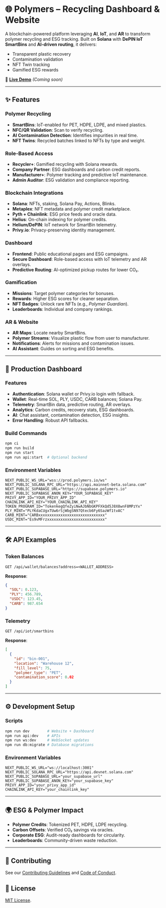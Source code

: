 # 🌐 Polymers – Recycling Dashboard & Website

A blockchain-powered platform leveraging **AI**, **IoT**, and **AR** to transform polymer recycling and ESG tracking. Built on **Solana** with **DePIN IoT SmartBins** and **AI-driven routing**, it delivers:

- Transparent plastic recovery
- Contamination validation
- NFT Twin tracking
- Gamified ESG rewards

🔗 **[Live Demo](#)** *(Coming soon)*

---

## ✨ Features

### Polymer Recycling
- **SmartBins**: IoT-enabled for PET, HDPE, LDPE, and mixed plastics.
- **NFC/QR Validation**: Scan to verify recycling.
- **AI Contamination Detection**: Identifies impurities in real time.
- **NFT Twins**: Recycled batches linked to NFTs by type and weight.

### Role-Based Access
- **Recycler+**: Gamified recycling with Solana rewards.
- **Company Partner**: ESG dashboards and carbon credit reports.
- **Manufacturer+**: Polymer tracking and predictive IoT maintenance.
- **Admin Auditor**: ESG validation and compliance reporting.

### Blockchain Integrations
- **Solana**: NFTs, staking, Solana Pay, Actions, Blinks.
- **Metaplex**: NFT metadata and polymer credit marketplace.
- **Pyth + Chainlink**: ESG price feeds and oracle data.
- **Helius**: On-chain indexing for polymer credits.
- **Helium/DePIN**: IoT network for SmartBin telemetry.
- **Privy.io**: Privacy-preserving identity management.

### Dashboard
- **Frontend**: Public educational pages and ESG campaigns.
- **Secure Dashboard**: Role-based access with IoT telemetry and AR overlays.
- **Predictive Routing**: AI-optimized pickup routes for lower CO₂.

### Gamification
- **Missions**: Target polymer categories for bonuses.
- **Rewards**: Higher ESG scores for cleaner separation.
- **NFT Badges**: Unlock rare NFTs (e.g., *Polymer Guardian*).
- **Leaderboards**: Individual and company rankings.

### AR & Website
- **AR Maps**: Locate nearby SmartBins.
- **Polymer Streams**: Visualize plastic flow from user to manufacturer.
- **Notifications**: Alerts for missions and contamination issues.
- **AI Assistant**: Guides on sorting and ESG benefits.

---

## 🚀 Production Dashboard

### Features
- **Authentication**: Solana wallet or Privy.io login with fallback.
- **Wallet**: Real-time SOL, PLY, USDC, CARB balances; Solana Pay.
- **Telemetry**: SmartBin data, predictive routing, AR overlays.
- **Analytics**: Carbon credits, recovery stats, ESG dashboards.
- **AI**: Chat assistant, contamination detection, ESG insights.
- **Error Handling**: Robust API fallbacks.

### Build Commands
```bash
npm ci
npm run build
npm run start
npm run api:start  # Optional backend
```

### Environment Variables
```env
NEXT_PUBLIC_WS_URL="wss://prod.polymers.io/ws"
NEXT_PUBLIC_SOLANA_RPC_URL="https://api.mainnet-beta.solana.com"
NEXT_PUBLIC_SUPABASE_URL="https://supabase.polymers.io"
NEXT_PUBLIC_SUPABASE_ANON_KEY="YOUR_SUPABASE_KEY"
PRIVY_APP_ID="YOUR_PRIVY_APP_ID"
CHAINLINK_API_KEY="YOUR_CHAINLINK_API_KEY"
TOKEN_PROGRAM_ID="TokenkegQfeZyiNwAJbNbGKPFXkQd5J8X8wnF8MPzYx"
PLY_MINT="PLYKdaCUgxTUw6rSjWbgSN97Qtecb6Fy6SazWf1tvAC"
CARB_MINT="CARBxxxxxxxxxxxxxxxxxxxxxxxxxxxxxx"
USDC_MINT="Es9vMFrzxxxxxxxxxxxxxxxxxxxxxxxxxx"
```

---

## 🛠️ API Examples

### Token Balances
```http
GET /api/wallet/balances?address=<WALLET_ADDRESS>
```
**Response**:
```json
{
  "SOL": 0.123,
  "PLY": 456.789,
  "USDC": 123.45,
  "CARB": 987.654
}
```

### Telemetry
```http
GET /api/iot/smartbins
```
**Response**:
```json
[
  {
    "id": "bin-001",
    "location": "Warehouse 12",
    "fill_level": 75,
    "polymer_type": "PET",
    "contamination_score": 0.02
  }
]
```

---

## ⚙️ Development Setup

### Scripts
```bash
npm run dev        # Website + Dashboard
npm run api:dev    # APIs
npm run ws:dev     # WebSocket updates
npm run db:migrate # Database migrations
```

### Environment Variables
```env
NEXT_PUBLIC_WS_URL="ws://localhost:3001"
NEXT_PUBLIC_SOLANA_RPC_URL="https://api.devnet.solana.com"
NEXT_PUBLIC_SUPABASE_URL="your_supabase_url"
NEXT_PUBLIC_SUPABASE_ANON_KEY="your_supabase_key"
PRIVY_APP_ID="your_privy_app_id"
CHAINLINK_API_KEY="your_chainlink_key"
```

---

## 🌍 ESG & Polymer Impact
- **Polymer Credits**: Tokenized PET, HDPE, LDPE recycling.
- **Carbon Offsets**: Verified CO₂ savings via oracles.
- **Corporate ESG**: Audit-ready dashboards for circularity.
- **Leaderboards**: Community-driven waste reduction.

---

## 🤝 Contributing
See our [Contributing Guidelines](CONTRIBUTING.md) and [Code of Conduct](CODE_OF_CONDUCT.md).

## 📜 License
[MIT License](LICENSE).
